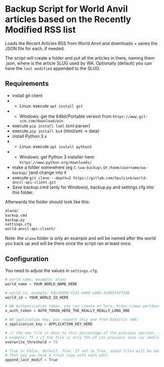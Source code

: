 
# Backup Script for World Anvil articles based on the Recently Modified RSS list

Loads the Recent Articles RSS from World Anvil and downloads + saves the JSON file for each, if needed.

The script will create a folder <worldname> and put all the articles in there, naming them <slug>.json, where <slug> is the article SLUG used by WA. Optionally (default) you can have the `last modified` appended to the SLUG.

## Requirements

- install git client
- - Linux: execute `apt install git`
- - Windows: get the 64bit/Portable version from `https://www.git-scm.com/download/win`
- execute `pip install lxml` (xml parser)
- execute `pip install bs4` (html/xml -> data)
- install Python 3.x
- - Linux: execute `apt install python3`
- - Windows: get Python 3 installer here: `https://www.python.org/downloads/`
- make a folder somewhere (eg `C:\wa-backup\` or `/home/username/wa-backup/` )and change into it
- execute `git clone --depth=2 https://gitlab.com/SoulLink/world-anvil-api-client.git`
- Save backup.cmd (only for Windows), backup.py and settings.cfg into this folder.

Afterwards the folder should look like this:

```bash
alana/
backup.cmd
backup.py
settings.cfg
world-anvil-api-client/
```

Note: the `alana` folder is only an example and will be named after the world you back up and will be there once the script ran at least once.

## Configuration

You need to adjust the values in `settings.cfg`:

```python
# world name, example: alana
world_name = YOUR_WORLD_NAME_HERE

# world id, example: b4c38990-f121-44b9-a966-2c80514ff3d6
world_id = YOUR_WORLD_ID_HERE

# WA Authentication token, you can create on here: https://www.worldanvil.com/api/auth/key
x_auth_token = AUTH_TOKEN_HERE_THE_REALLY_REALLY_LONG_ONE

# WA application key, you request this one from Dimitris (WA)
x_application_key = APPLICATION_KEY_HERE

# if the new file is down to this percentage of the previous version, then do NOT overwrite but print an error.
# example: 75 = if the file is only 75% of its previous size (or smaller), do not overwrite
overwrite_threshold = 75

# True or False, default: True. If set to True, saved files will be named <slug>-<last_modif>.json, eg. martine-character-2024-06-05_143000.json
# That way you have a fresh copy with each edit.
append_last_modif = True
```
